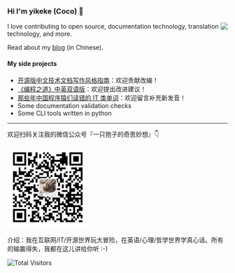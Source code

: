<!--
**yikeke/yikeke** is a ✨ _special_ ✨ repository because its `README.md` (this file) appears on your GitHub profile.

Here are some ideas to get you started:

- 🔭 I’m currently working on ...
- 🌱 I’m currently learning ...
- 👯 I’m looking to collaborate on ...
- 🤔 I’m looking for help with ...
- 💬 Ask me about ...
- 📫 How to reach me: ...
- 😄 Pronouns: ...
- ⚡ Fun fact: ...
-->

### Hi I'm yikeke (Coco) 👋

<img align="right" src="https://github-readme-stats.vercel.app/api?username=yikeke&show_icons=true" />

I love contributing to open source, documentation technology, translation technology, and more.

Read about my [blog](https://cocoyi.online) (in Chinese).

#### My side projects

- [开源版中文技术文档写作风格指南](https://zh-style-guide.readthedocs.io/)：欢迎贡献改编！
- [《编程之道》中英双语版](https://github.com/yikeke/tao-of-programming)：欢迎提出改进建议！
- [那些年中国程序猿们读错的 IT 类单词](https://cocoyi.online/pronounce.html)：欢迎留言补充新发音！
- Some documentation validation checks
- Some CLI tools written in python

---

欢迎扫码关注我的微信公众号『一只狍子的奇思妙想』👇

<img src="qrcode.jpg" alt="微信公众号二维码：一只狍子的奇思妙想" height="185" />

介绍：我在互联网/IT/开源世界玩大冒险，在英语/心理/哲学世界学真心话。所有的输赢得失，我都在这儿讲给你听 :-)

![Total Visitors](https://visitor-badge.glitch.me/badge?page_id=yikeke.yikeke)
